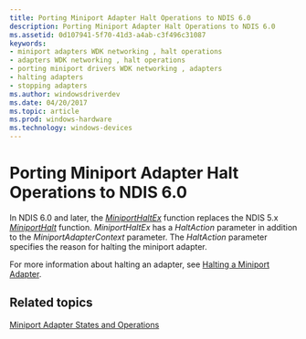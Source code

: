 ```yaml
---
title: Porting Miniport Adapter Halt Operations to NDIS 6.0
description: Porting Miniport Adapter Halt Operations to NDIS 6.0
ms.assetid: 0d107941-5f70-41d3-a4ab-c3f496c31087
keywords:
- miniport adapters WDK networking , halt operations
- adapters WDK networking , halt operations
- porting miniport drivers WDK networking , adapters
- halting adapters
- stopping adapters
ms.author: windowsdriverdev
ms.date: 04/20/2017
ms.topic: article
ms.prod: windows-hardware
ms.technology: windows-devices
---
```


# Porting Miniport Adapter Halt Operations to NDIS 6.0





In NDIS 6.0 and later, the [*MiniportHaltEx*](https://msdn.microsoft.com/library/windows/hardware/ff559388) function replaces the NDIS 5.x [*MiniportHalt*](https://msdn.microsoft.com/library/windows/hardware/ff549451) function. *MiniportHaltEx* has a *HaltAction* parameter in addition to the *MiniportAdapterContext* parameter. The *HaltAction* parameter specifies the reason for halting the miniport adapter.

For more information about halting an adapter, see [Halting a Miniport Adapter](halting-a-miniport-adapter.md).

## Related topics


[Miniport Adapter States and Operations](miniport-adapter-states-and-operations.md)

 

 






